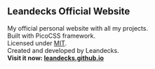 ## Leandecks Official Website

My official personal website with all my projects.   
Built with PicoCSS framework.      
Licensed under [MIT](LICENSE).   
Created and developed by Leandecks.   
__Visit it now: [leandecks.github.io](leandecks.github.io)__
